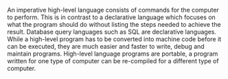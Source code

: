 An imperative high-level language consists of commands for the computer to perform. This is in contrast to a declarative language which focuses on what the program should do without listing the steps needed to achieve the result. Database query languages such as SQL are declarative languages. While a high-level program has to be converted into machine code before it can be executed, they are much easier and faster to write, debug and maintain programs. High-level language programs are portable, a program written for one type of computer can be re-compiled for a different type of computer.